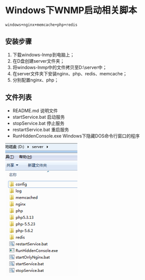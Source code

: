 # Windows下WNMP启动相关脚本
    windows+nginx+memcache+php+redis

## 安装步骤
1. 下载windows-lnmp到电脑上；
2. 在D盘创建server文件夹；
3. 将windows-lnmp中的文件拷贝至D:\server中；
4. 在server文件夹下安装nginx、php、redis、memcache；
5. 分别配置nginx、php；

## 文件列表
- README.md 说明文件
- startService.bat 启动服务
- stopService.bat 停止服务
- restartService.bat 重启服务
- RunHiddenConsole.exe  Windows下隐藏DOS命令行窗口的程序

![](./image/list-pic.png)
